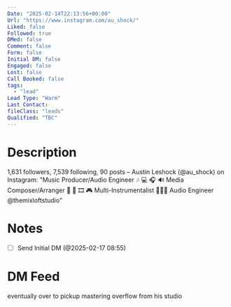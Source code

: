 ```yaml
---
Date: "2025-02-14T22:13:56+00:00"
Url: "https://www.instagram.com/au_shock/"
Liked: false
Followed: true
DMed: false
Comment: false
Form: false
Initial DM: false
Engaged: false
Lost: false
Call Booked: false
tags:
  - "lead"
Lead Type: "Warm"
Last Contact:
fileClass: "leads"
Qualified: "TBC"
---
```

# Description
1,631 followers, 7,539 following, 90 posts – Austin Leshock (@au_shock) on Instagram: "Music Producer/Audio Engineer 🎶 💻 🎧 🔊 
Media Composer/Arranger 🎼 📝 🎞 🎮 
Multi-Instrumentalist 🎷🎺🎹
Audio Engineer @themixloftstudio"
# Notes
- [ ] Send Initial DM (@2025-02-17 08:55)
# DM Feed
eventually over to pickup mastering overflow from his studio
